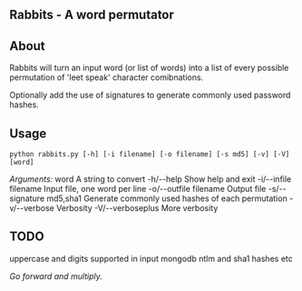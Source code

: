 Rabbits - A word permutator
---------------------------

About
-----

Rabbits will turn an input word (or list of words) into a list of every possible
permutation of 'leet speak' character comibnations.

Optionally add the use of signatures to generate commonly used password hashes.

Usage 
-----

    python rabbits.py [-h] [-i filename] [-o filename] [-s md5] [-v] [-V] [word]

*Arguments:*
word                    A string to convert
-h/--help              Show help and exit
-i/--infile filename    Input file, one word per line
-o/--outfile filename   Output file
-s/--signature md5,sha1 Generate commonly used hashes of each permutation
-v/--verbose           Verbosity
-V/--verboseplus       More verbosity

TODO
------

uppercase and digits supported in input
mongodb
ntlm and sha1 hashes
etc

_Go forward and multiply._
